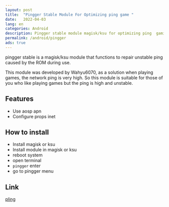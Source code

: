 ```yaml
---
layout: post
title:  "Pingger Stable Module For Optimizing ping game "
date:   2022-04-03
lang: en
categories: Android
description: Pingger stable module magisk/ksu for optimizing ping  gaming experience
permalink: /android/pingger
ads: true
---
```


pingger stable is a magisk/ksu module that functions to repair unstable ping caused by the ROM during use.

This module was developed by Wahyu6070, as a solution when playing games, the network ping is very high. So this module is suitable for those of you who like playing games but the ping is high and unstable.

## Features

- Use aosp apn
- Configure props inet

## How to install

- Install magisk or ksu
- Install module in magisk or ksu
- reboot system
- open terminal
- ``pingger`` enter
- go to pingger menu

## Link

[pling](https://www.pling.com/p/2118270/)
